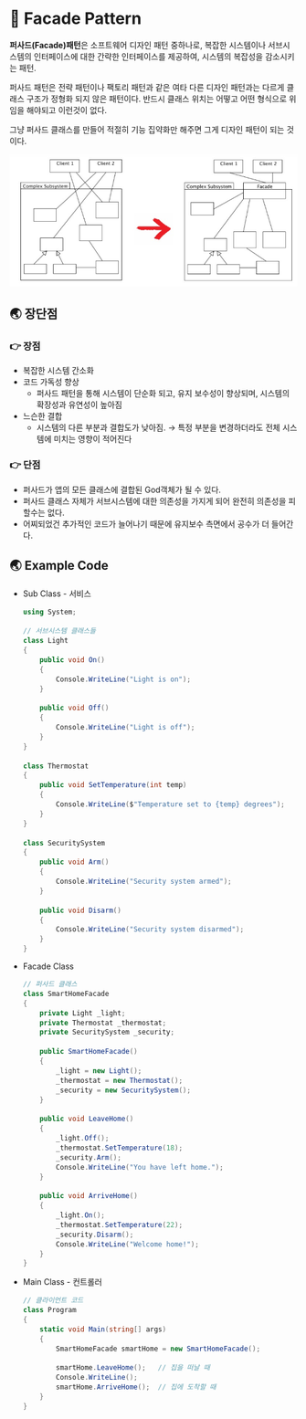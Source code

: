 # 🐳 Facade Pattern

**퍼사드(Facade)패턴**은 소프트웨어 디자인 패턴 중하나로, 복잡한 시스템이나 서브시스템의 인터페이스에 대한 간략한 인터페이스를 제공하여, 시스템의 복잡성을 감소시키는 패턴.

퍼사드 패턴은 전략 패턴이나 팩토리 패턴과 같은 여타 다른 디자인 패턴과는 다르게 클래스 구조가 정형화 되지 않은 패턴이다. 반드시 클래스 위치는 어떻고 어떤 형식으로 위임을 해야되고 이런것이 없다.

그냥 퍼사드 클래스를 만들어 적절히 기능 집약화만 해주면 그게 디자인 패턴이 되는 것이다.

![facade](./images/facade.jpg)

## 🌏 장단점

### 👉 장점

- 복잡한 시스템 간소화
- 코드 가독성 향상
  - 퍼사드 패턴을 통해 시스템이 단순화 되고, 유지 보수성이 향상되며, 시스템의 확장성과 유연성이 높아짐
- 느슨한 결합
  - 시스템의 다른 부분과 결합도가 낮아짐. → 특정 부분을 변경하더라도 전체 시스템에 미치는 영향이 적어진다

### 👉 단점

- 퍼사드가 앱의 모든 클래스에 결합된 God객체가 될 수 있다.
- 퍼사드 클래스 자체가 서브시스템에 대한 의존성을 가지게 되어 완전히 의존성을 피할수는 없다.
- 어찌되었건 추가적인 코드가 늘어나기 때문에 유지보수 측면에서 공수가 더 들어간다.

## 🌏 Example Code

- Sub Class - 서비스

  ```csharp
  using System;
  
  // 서브시스템 클래스들
  class Light
  {
      public void On()
      {
          Console.WriteLine("Light is on");
      }
  
      public void Off()
      {
          Console.WriteLine("Light is off");
      }
  }
  
  class Thermostat
  {
      public void SetTemperature(int temp)
      {
          Console.WriteLine($"Temperature set to {temp} degrees");
      }
  }
  
  class SecuritySystem
  {
      public void Arm()
      {
          Console.WriteLine("Security system armed");
      }
  
      public void Disarm()
      {
          Console.WriteLine("Security system disarmed");
      }
  }
  ```

- Facade Class

  ```csharp
  // 퍼사드 클래스
  class SmartHomeFacade
  {
      private Light _light;
      private Thermostat _thermostat;
      private SecuritySystem _security;
  
      public SmartHomeFacade()
      {
          _light = new Light();
          _thermostat = new Thermostat();
          _security = new SecuritySystem();
      }
  
      public void LeaveHome()
      {
          _light.Off();
          _thermostat.SetTemperature(18);
          _security.Arm();
          Console.WriteLine("You have left home.");
      }
  
      public void ArriveHome()
      {
          _light.On();
          _thermostat.SetTemperature(22);
          _security.Disarm();
          Console.WriteLine("Welcome home!");
      }
  }
  ```

- Main Class - 컨트롤러

  ```csharp
  // 클라이언트 코드
  class Program
  {
      static void Main(string[] args)
      {
          SmartHomeFacade smartHome = new SmartHomeFacade();
          
          smartHome.LeaveHome();   // 집을 떠날 때
          Console.WriteLine();
          smartHome.ArriveHome();  // 집에 도착할 때
      }
  }
  ```